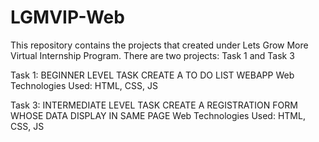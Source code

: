 # LGMVIP-Web
This repository contains the projects that created under Lets Grow More Virtual Internship Program.
There are two projects: Task 1 and Task 3

Task 1:
BEGINNER LEVEL TASK CREATE A TO DO LIST WEBAPP
Web Technologies Used:
HTML, CSS, JS

Task 3:
INTERMEDIATE LEVEL TASK CREATE A REGISTRATION FORM WHOSE DATA DISPLAY IN SAME PAGE
Web Technologies Used:
HTML, CSS, JS
